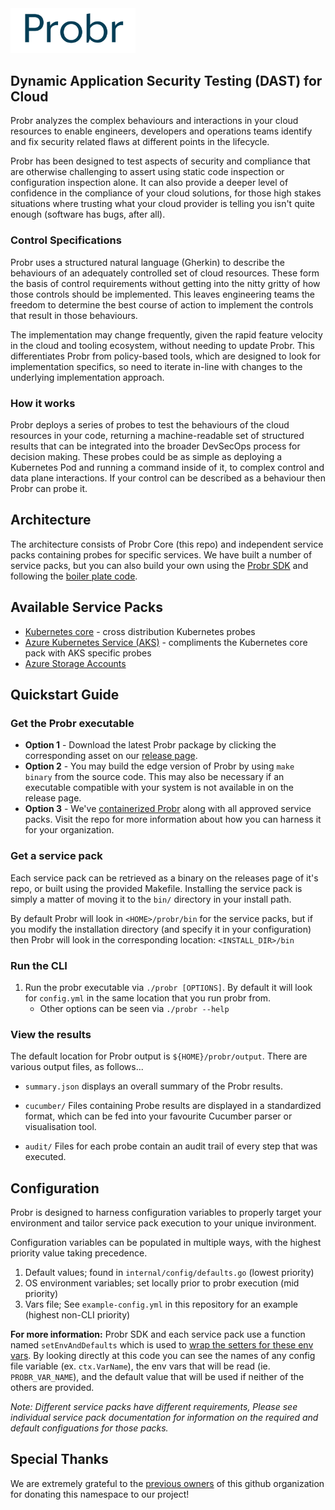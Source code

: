 <img src="assets/probr.png" width="200">

## Dynamic Application Security Testing (DAST) for Cloud

Probr analyzes the complex behaviours and interactions in your cloud resources to enable engineers, developers and operations teams identify and fix security related flaws at different points in the lifecycle.

Probr has been designed to test aspects of security and compliance that are otherwise challenging to assert using static code inspection or configuration inspection alone. It can also provide a deeper level of confidence in the compliance of your cloud solutions, for those high stakes situations where trusting what your cloud provider is telling you isn't quite enough (software has bugs, after all).

### Control Specifications

Probr uses a structured natural language (Gherkin) to describe the behaviours of an adequately controlled set of cloud resources. These form the basis of control requirements without getting into the nitty gritty of how those controls should be implemented.  This leaves engineering teams the freedom to determine the best course of action to implement the controls that result in those behaviours.

The implementation may change frequently, given the rapid feature velocity in the cloud and tooling ecosystem, without needing to update Probr. This differentiates Probr from policy-based tools, which are designed to look for implementation specifics, so need to iterate in-line with changes to the underlying implementation approach.

### How it works

Probr deploys a series of probes to test the behaviours of the cloud resources in your code, returning a machine-readable set of structured results that can be integrated into the broader DevSecOps process for decision making.  These probes could be as simple as deploying a Kubernetes Pod and running a command inside of it, to complex control and data plane interactions.  If your control can be described as a behaviour then Probr can probe it.

## Architecture

The architecture consists of Probr Core (this repo) and independent service packs containing probes for specific services.  We have built a number of service packs, but you can also build your own using the [Probr SDK](https://github.com/probr/probr-sdk) and following the [boiler plate code](https://github.com/probr/probr-pack-wireframe).

## Available Service Packs

- [Kubernetes core](https://github.com/probr/probr-pack-kubernetes) - cross distribution Kubernetes probes
- [Azure Kubernetes Service (AKS)](https://github.com/probr/probr-pack-aks) - compliments the Kubernetes core pack with AKS specific probes
- [Azure Storage Accounts](https://github.com/probr/probr-pack-storage)

## Quickstart Guide

### Get the Probr executable

- **Option 1** - Download the latest Probr package by clicking the corresponding asset on our [release page](https://github.com/probr/probr/releases).
- **Option 2** - You may build the edge version of Probr by using `make binary` from the source code. This may also be necessary if an executable compatible with your system is not available in on the release page.
- **Option 3** - We've [containerized Probr](https://github.com/probr/probr-docker) along with all approved service packs. Visit the repo for more information about how you can harness it for your organization.

### Get a service pack

Each service pack can be retrieved as a binary on the releases page of it's repo, or built using the provided Makefile. Installing the service pack is simply a matter of moving it to the `bin/` directory in your install path.

By default Probr will look in `<HOME>/probr/bin` for the service packs, but if you modify the installation directory (and specify it in your configuration) then Probr will look in the corresponding location: `<INSTALL_DIR>/bin`

### Run the CLI

1. Run the probr executable via `./probr [OPTIONS]`.  By default it will look for `config.yml` in the same location that you run probr from.
    - Other options can be seen via `./probr --help`

### View the results

The default location for Probr output is `${HOME}/probr/output`. There are various output files, as follows...

- `summary.json`
displays an overall summary of the Probr results.

- `cucumber/`
Files containing Probe results are displayed in a standardized format, which can be fed into your favourite Cucumber parser or visualisation tool.

- `audit/`
Files for each probe contain an audit trail of every step that was executed.

## Configuration

Probr is designed to harness configuration variables to properly target your environment and tailor service pack execution to your unique invironment.

Configuration variables can be populated in multiple ways, with the highest priority value taking precedence.

1. Default values; found in `internal/config/defaults.go` (lowest priority)
1. OS environment variables; set locally prior to probr execution (mid priority)
1. Vars file; See `example-config.yml` in this repository for an example (highest non-CLI priority)

**For more information:** Probr SDK and each service pack use a function named `setEnvAndDefaults` which is used to [wrap the setters for these env vars](https://github.com/probr/probr-sdk/blob/main/config/config.go). By looking directly at this code you can see the names of any config file variable (ex. `ctx.VarName`), the env vars that will be read (ie. `PROBR_VAR_NAME`), and the default value that will be used if neither of the others are provided.

_Note: Different service packs have different requirements, Please see individual service pack documentation for information on the required and default configuations for those packs._

## Special Thanks

We are extremely grateful to the [previous owners](https://github.com/probr-uzh/probr) of this github organization for donating this namespace to our project!
